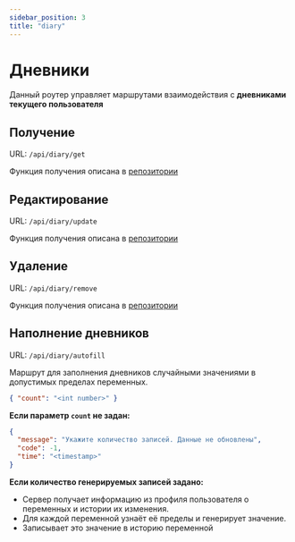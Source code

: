 ```yaml
---
sidebar_position: 3
title: "diary"
---
```


# Дневники

Данный роутер управляет маршрутами взаимодействия с **дневниками текущего пользователя**

## Получение

URL: `/api/diary/get`

Функция получения описана в [репозитории](http://localhost:3002/docs/documentation/server/routes/user/repository#get)

## Редактирование

URL: `/api/diary/update`

Функция получения описана в [репозитории](http://localhost:3002/docs/documentation/server/routes/user/repository#update)

## Удаление

URL: `/api/diary/remove`

Функция получения описана в [репозитории](http://localhost:3002/docs/documentation/server/routes/user/repository#remove)

## Наполнение дневников

URL: `/api/diary/autofill`

Маршрут для заполнения дневников случайными значениями в допустимых пределах переменных.

```json title="[POST] request body"
{ "count": "<int number>" }
```

**Если параметр `count` не задан:**

```json title="[POST] response body"
{
  "message": "Укажите количество записей. Данные не обновлены",
  "code": -1,
  "time": "<timestamp>"
}
```

**Если количество генерируемых записей задано:**

- Сервер получает информацию из профиля пользователя о переменных и истории их изменения.
- Для каждой переменной узнаёт её пределы и генерирует значение.
- Записывает это значение в историю переменной
